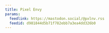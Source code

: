 ```yaml
---
title: Pixel Envy
params:
  feedlink: https://mastodon.social/@pxlnv.rss
  feedid: d981844d5b71f782ebb7a3ea4dd326b0
---
```

